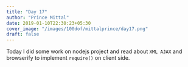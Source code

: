```yaml
---
title: "Day 17"
author: "Prince Mittal"
date: 2019-01-10T22:30:23+05:30
cover_image: "/images/100dof/mittalprince/day17.png"
draft: false
---
```


Today I did some work on nodejs project and read about `XML AJAX` and browserify to implement `require()` on client side.